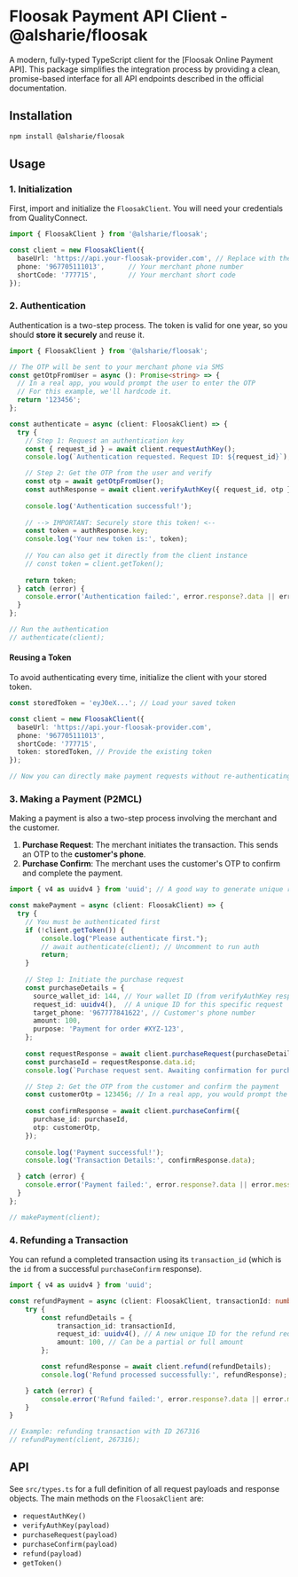 # Floosak Payment API Client - @alsharie/floosak

A modern, fully-typed TypeScript client for the [Floosak Online Payment API]. This package simplifies the integration process by providing a clean, promise-based interface for all API endpoints described in the official documentation.


## Installation

```bash
npm install @alsharie/floosak
```

## Usage

### 1. Initialization

First, import and initialize the `FloosakClient`. You will need your credentials from QualityConnect.

```typescript
import { FloosakClient } from '@alsharie/floosak';

const client = new FloosakClient({
  baseUrl: 'https://api.your-floosak-provider.com', // Replace with the actual API base URL
  phone: '967705111013',      // Your merchant phone number
  shortCode: '777715',        // Your merchant short code
});
```

### 2. Authentication

Authentication is a two-step process. The token is valid for one year, so you should **store it securely** and reuse it.

```typescript
import { FloosakClient } from '@alsharie/floosak';

// The OTP will be sent to your merchant phone via SMS
const getOtpFromUser = async (): Promise<string> => {
  // In a real app, you would prompt the user to enter the OTP
  // For this example, we'll hardcode it.
  return '123456';
};

const authenticate = async (client: FloosakClient) => {
  try {
    // Step 1: Request an authentication key
    const { request_id } = await client.requestAuthKey();
    console.log(`Authentication requested. Request ID: ${request_id}`);

    // Step 2: Get the OTP from the user and verify
    const otp = await getOtpFromUser();
    const authResponse = await client.verifyAuthKey({ request_id, otp });
    
    console.log('Authentication successful!');
    
    // --> IMPORTANT: Securely store this token! <--
    const token = authResponse.key; 
    console.log('Your new token is:', token);
    
    // You can also get it directly from the client instance
    // const token = client.getToken();
    
    return token;
  } catch (error) {
    console.error('Authentication failed:', error.response?.data || error.message);
  }
};

// Run the authentication
// authenticate(client);
```

#### Reusing a Token

To avoid authenticating every time, initialize the client with your stored token.

```typescript
const storedToken = 'eyJ0eX...'; // Load your saved token

const client = new FloosakClient({
  baseUrl: 'https://api.your-floosak-provider.com',
  phone: '967705111013',
  shortCode: '777715',
  token: storedToken, // Provide the existing token
});

// Now you can directly make payment requests without re-authenticating.
```

### 3. Making a Payment (P2MCL)

Making a payment is also a two-step process involving the merchant and the customer.

1.  **Purchase Request**: The merchant initiates the transaction. This sends an OTP to the **customer's phone**.
2.  **Purchase Confirm**: The merchant uses the customer's OTP to confirm and complete the payment.

```typescript
import { v4 as uuidv4 } from 'uuid'; // A good way to generate unique request IDs

const makePayment = async (client: FloosakClient) => {
  try {
    // You must be authenticated first
    if (!client.getToken()) {
        console.log("Please authenticate first.");
        // await authenticate(client); // Uncomment to run auth
        return;
    }
  
    // Step 1: Initiate the purchase request
    const purchaseDetails = {
      source_wallet_id: 144, // Your wallet ID (from verifyAuthKey response)
      request_id: uuidv4(),  // A unique ID for this specific request
      target_phone: '967777841622', // Customer's phone number
      amount: 100,
      purpose: 'Payment for order #XYZ-123',
    };
    
    const requestResponse = await client.purchaseRequest(purchaseDetails);
    const purchaseId = requestResponse.data.id;
    console.log(`Purchase request sent. Awaiting confirmation for purchase ID: ${purchaseId}`);

    // Step 2: Get the OTP from the customer and confirm the payment
    const customerOtp = 123456; // In a real app, you would prompt the customer to enter this OTP
    
    const confirmResponse = await client.purchaseConfirm({
      purchase_id: purchaseId,
      otp: customerOtp,
    });
    
    console.log('Payment successful!');
    console.log('Transaction Details:', confirmResponse.data);

  } catch (error) {
    console.error('Payment failed:', error.response?.data || error.message);
  }
};

// makePayment(client);
```

### 4. Refunding a Transaction

You can refund a completed transaction using its `transaction_id` (which is the `id` from a successful `purchaseConfirm` response).

```typescript
import { v4 as uuidv4 } from 'uuid';

const refundPayment = async (client: FloosakClient, transactionId: number) => {
    try {
        const refundDetails = {
            transaction_id: transactionId,
            request_id: uuidv4(), // A new unique ID for the refund request
            amount: 100, // Can be a partial or full amount
        };

        const refundResponse = await client.refund(refundDetails);
        console.log('Refund processed successfully:', refundResponse);

    } catch (error) {
        console.error('Refund failed:', error.response?.data || error.message);
    }
}

// Example: refunding transaction with ID 267316
// refundPayment(client, 267316);
```

## API

See `src/types.ts` for a full definition of all request payloads and response objects. The main methods on the `FloosakClient` are:

-   `requestAuthKey()`
-   `verifyAuthKey(payload)`
-   `purchaseRequest(payload)`
-   `purchaseConfirm(payload)`
-   `refund(payload)`
-   `getToken()`


